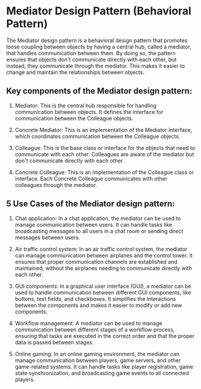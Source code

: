 # Mediator Design Pattern (Behavioral Pattern)

The Mediator design pattern is a behavioral design pattern that promotes loose coupling between objects by having a central hub, called a mediator, that handles communication between them. By doing so, the pattern ensures that objects don't communicate directly with each other, but instead, they communicate through the mediator. This makes it easier to change and maintain the relationships between objects.

## Key components of the Mediator design pattern:

1. Mediator: This is the central hub responsible for handling communication between objects. It defines the interface for communication between the Colleague objects.

2. Concrete Mediator: This is an implementation of the Mediator interface, which coordinates communication between the Colleague objects.

3. Colleague: This is the base class or interface for the objects that need to communicate with each other. Colleagues are aware of the mediator but don't communicate directly with each other.

4. Concrete Colleague: This is an implementation of the Colleague class or interface. Each Concrete Colleague communicates with other colleagues through the mediator.

## 5 Use Cases of the Mediator design pattern:

1. Chat application: In a chat application, the mediator can be used to manage communication between users. It can handle tasks like broadcasting messages to all users in a chat room or sending direct messages between users.

2. Air traffic control system: In an air traffic control system, the mediator can manage communication between airplanes and the control tower. It ensures that proper communication channels are established and maintained, without the airplanes needing to communicate directly with each other.

3. GUI components: In a graphical user interface (GUI), a mediator can be used to handle communication between different GUI components, like buttons, text fields, and checkboxes. It simplifies the interactions between the components and makes it easier to modify or add new components.

4. Workflow management: A mediator can be used to manage communication between different stages of a workflow process, ensuring that tasks are executed in the correct order and that the proper data is passed between stages.

5. Online gaming: In an online gaming environment, the mediator can manage communication between players, game servers, and other game-related systems. It can handle tasks like player registration, game state synchronization, and broadcasting game events to all connected players.
